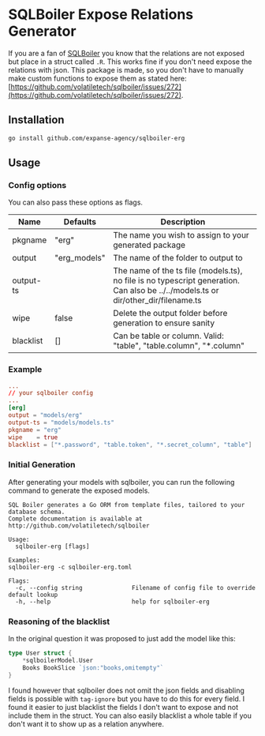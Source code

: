 # SQLBoiler Expose Relations Generator

If you are a fan of [SQLBoiler](https://github.com/volatiletech/sqlboiler) you know that the relations are not exposed but place in a struct called `.R`. This works fine if you don't need expose the relations with json. This package is made, so you don't have to manually make custom functions to expose them as stated here: [https://github.com/volatiletech/sqlboiler/issues/272](https://github.com/volatiletech/sqlboiler/issues/272).

## Installation

```bash
go install github.com/expanse-agency/sqlboiler-erg
```

## Usage

### Config options
You can also pass these options as flags.

| Name                | Defaults  | Description |
| ------------------- | --------- | ----------- |
| pkgname             | "erg"  | The name you wish to assign to your generated package |
| output              | "erg_models"  | The name of the folder to output to |
| output-ts |     | The name of the ts file (models.ts), no file is no typescript generation. Can also be ../../models.ts or dir/other_dir/filename.ts |
| wipe                | false     | Delete the output folder before generation to ensure sanity |
| blacklist          | []        | Can be table or column. Valid: "table", "table.column", "*.column" |

### Example

```toml
...
// your sqlboiler config
...
[erg]
output = "models/erg"
output-ts = "models/models.ts"
pkgname = "erg"
wipe    = true
blacklist = ["*.password", "table.token", "*.secret_column", "table"]
```

### Initial Generation

After generating your models with sqlboiler, you can run the following command to generate the exposed models.

```text
SQL Boiler generates a Go ORM from template files, tailored to your database schema.
Complete documentation is available at http://github.com/volatiletech/sqlboiler

Usage:
  sqlboiler-erg [flags]

Examples:
sqlboiler-erg -c sqlboiler-erg.toml 

Flags:
  -c, --config string              Filename of config file to override default lookup
  -h, --help                       help for sqlboiler-erg
```

### Reasoning of the blacklist

In the original question it was proposed to just add the model like this:
```go
type User struct {
    *sqlboilerModel.User
    Books BookSlice `json:"books,omitempty"`
}
```

I found however that sqlboiler does not omit the json fields and disabling fields is possible with `tag-ignore` but you have to do this for every field. I found it easier to just blacklist the fields I don't want to expose and not include them in the struct. You can also easily blacklist a whole table if you don't want it to show up as a relation anywhere.